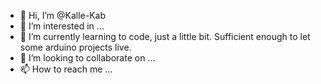 - 👋 Hi, I’m @Kalle-Kab
- 👀 I’m interested in ...
- 🌱 I’m currently learning to code, just a little bit. Sufficient enough to let some arduino projects live.
- 💞️ I’m looking to collaborate on ...
- 📫 How to reach me ...

<!---
Kalle-Kab/Kalle-Kab is a ✨ special ✨ repository because its `README.md` (this file) appears on your GitHub profile.
You can click the Preview link to take a look at your changes.
--->
